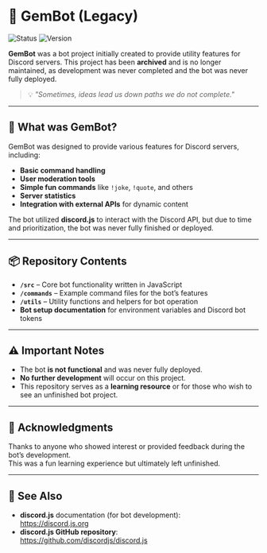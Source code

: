 # 🤖 GemBot (Legacy)  
![Status](https://img.shields.io/badge/status-archived-lightgrey) ![Version](https://img.shields.io/badge/version-initial-red)

**GemBot** was a bot project initially created to provide utility features for Discord servers. This project has been **archived** and is no longer maintained, as development was never completed and the bot was never fully deployed.

> 💡 *"Sometimes, ideas lead us down paths we do not complete."*

---

## 🚀 What was GemBot?

GemBot was designed to provide various features for Discord servers, including:
- **Basic command handling**  
- **User moderation tools**  
- **Simple fun commands** like `!joke`, `!quote`, and others  
- **Server statistics**  
- **Integration with external APIs** for dynamic content  

The bot utilized **discord.js** to interact with the Discord API, but due to time and prioritization, the bot was never fully finished or deployed.

---

## 📦 Repository Contents

- **`/src`** – Core bot functionality written in JavaScript
- **`/commands`** – Example command files for the bot’s features
- **`/utils`** – Utility functions and helpers for bot operation
- **Bot setup documentation** for environment variables and Discord bot tokens

---

## ⚠️ Important Notes

- The bot **is not functional** and was never fully deployed.  
- **No further development** will occur on this project.  
- This repository serves as a **learning resource** or for those who wish to see an unfinished bot project.

---

## 🙏 Acknowledgments

Thanks to anyone who showed interest or provided feedback during the bot’s development.  
This was a fun learning experience but ultimately left unfinished.

---

## 🔗 See Also

- **discord.js** documentation (for bot development):  
  https://discord.js.org  
- **discord.js GitHub repository**:  
  https://github.com/discordjs/discord.js

